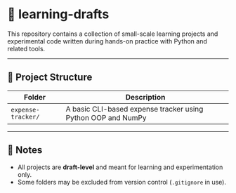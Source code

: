 # 🧪 learning-drafts

This repository contains a collection of small-scale learning projects and experimental code written during hands-on practice with Python and related tools.

---

## 📁 Project Structure

| Folder | Description |
|--------|-------------|
| `expense-tracker/` | A basic CLI-based expense tracker using Python OOP and NumPy |

---

## 📌 Notes

- All projects are **draft-level** and meant for learning and experimentation only.
- Some folders may be excluded from version control (`.gitignore` in use).
